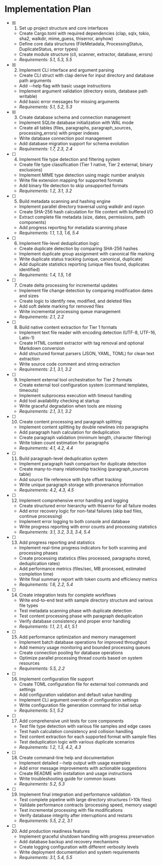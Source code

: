 # Implementation Plan

- [x] 1. Set up project structure and core interfaces
  - Create Cargo.toml with required dependencies (clap, sqlx, tokio, sha2, walkdir, mime_guess, thiserror, anyhow)
  - Define core data structures (FileMetadata, ProcessingStatus, DuplicateStatus, error types)
  - Create module structure (cli, scanner, extractor, database, errors)
  - _Requirements: 5.1, 5.3, 5.5_

- [x] 2. Implement CLI interface and argument parsing
  - Create CLI struct with clap derive for input directory and database path arguments
  - Add --help flag with basic usage instructions
  - Implement argument validation (directory exists, database path writable)
  - Add basic error messages for missing arguments
  - _Requirements: 5.1, 5.2, 5.3_

- [x] 3. Create database schema and connection management
  - Implement SQLite database initialization with WAL mode
  - Create all tables (files, paragraphs, paragraph_sources, processing_errors) with proper indexes
  - Write database connection pool management
  - Add database migration support for schema evolution
  - _Requirements: 1.7, 2.3, 2.4_

- [ ] 4. Implement file type detection and filtering system
  - Create file type classification (Tier 1 native, Tier 2 external, binary exclusions)
  - Implement MIME type detection using magic number analysis
  - Write file extension mapping for supported formats
  - Add binary file detection to skip unsupported formats
  - _Requirements: 1.2, 3.1, 3.2_

- [ ] 5. Build metadata scanning and hashing engine
  - Implement parallel directory traversal using walkdir and rayon
  - Create SHA-256 hash calculation for file content with buffered I/O
  - Extract complete file metadata (size, dates, permissions, path components)
  - Add progress reporting for metadata scanning phase
  - _Requirements: 1.1, 1.3, 1.6, 5.4_

- [ ] 6. Implement file-level deduplication logic
  - Create duplicate detection by comparing SHA-256 hashes
  - Implement duplicate group assignment with canonical file marking
  - Write duplicate status tracking (unique, canonical, duplicate)
  - Add duplicate statistics reporting (unique files found, duplicates identified)
  - _Requirements: 1.4, 1.5, 1.6_

- [ ] 7. Create delta processing for incremental updates
  - Implement file change detection by comparing modification dates and sizes
  - Create logic to identify new, modified, and deleted files
  - Add soft delete marking for removed files
  - Write incremental processing queue management
  - _Requirements: 2.1, 2.2_

- [ ] 8. Build native content extraction for Tier 1 formats
  - Implement text file reader with encoding detection (UTF-8, UTF-16, Latin-1)
  - Create HTML content extractor with tag removal and optional Markdown conversion
  - Add structured format parsers (JSON, YAML, TOML) for clean text extraction
  - Write source code comment and string extraction
  - _Requirements: 2.1, 3.1, 3.2_

- [ ] 9. Implement external tool orchestration for Tier 2 formats
  - Create external tool configuration system (command templates, timeouts)
  - Implement subprocess execution with timeout handling
  - Add tool availability checking at startup
  - Write graceful degradation when tools are missing
  - _Requirements: 2.1, 3.1, 3.2_

- [ ] 10. Create content processing and paragraph splitting
  - Implement content splitting by double newlines into paragraphs
  - Add paragraph hash calculation for deduplication
  - Create paragraph validation (minimum length, character filtering)
  - Write token count estimation for paragraphs
  - _Requirements: 4.1, 4.2, 4.4_

- [ ] 11. Build paragraph-level deduplication system
  - Implement paragraph hash comparison for duplicate detection
  - Create many-to-many relationship tracking (paragraph_sources table)
  - Add source file reference with byte offset tracking
  - Write unique paragraph storage with provenance information
  - _Requirements: 4.2, 4.3, 4.5_

- [ ] 12. Implement comprehensive error handling and logging
  - Create structured error hierarchy with thiserror for all failure modes
  - Add error recovery logic for non-fatal failures (skip bad files, continue processing)
  - Implement error logging to both console and database
  - Write progress reporting with error counts and processing statistics
  - _Requirements: 3.1, 3.2, 3.3, 3.4, 5.4_

- [ ] 13. Add progress reporting and statistics
  - Implement real-time progress indicators for both scanning and processing phases
  - Create processing statistics (files processed, paragraphs stored, deduplication rates)
  - Add performance metrics (files/sec, MB processed, estimated completion time)
  - Write final summary report with token counts and efficiency metrics
  - _Requirements: 1.6, 2.2, 5.4_

- [ ] 14. Create integration tests for complete workflows
  - Write end-to-end test with sample directory structure and various file types
  - Test metadata scanning phase with duplicate detection
  - Test content processing phase with paragraph deduplication
  - Verify database consistency and proper error handling
  - _Requirements: 1.1, 2.1, 4.1, 5.1_

- [ ] 15. Add performance optimization and memory management
  - Implement batch database operations for improved throughput
  - Add memory usage monitoring and bounded processing queues
  - Create connection pooling for database operations
  - Optimize parallel processing thread counts based on system resources
  - _Requirements: 5.5, 2.2_

- [ ] 16. Implement configuration file support
  - Create TOML configuration file for external tool commands and settings
  - Add configuration validation and default value handling
  - Implement CLI argument override of configuration settings
  - Write configuration file generation command for initial setup
  - _Requirements: 5.1, 5.2_

- [ ] 17. Add comprehensive unit tests for core components
  - Test file type detection with various file samples and edge cases
  - Test hash calculation consistency and collision handling
  - Test content extraction for each supported format with sample files
  - Test deduplication logic with various duplicate scenarios
  - _Requirements: 1.2, 1.3, 4.2, 4.3_

- [ ] 18. Create command-line help and documentation
  - Implement detailed --help output with usage examples
  - Add error message improvements with actionable suggestions
  - Create README with installation and usage instructions
  - Write troubleshooting guide for common issues
  - _Requirements: 5.2, 5.3_

- [ ] 19. Implement final integration and performance validation
  - Test complete pipeline with large directory structures (>10k files)
  - Validate performance contracts (processing speed, memory usage)
  - Test incremental processing with file modifications
  - Verify database integrity after interruptions and restarts
  - _Requirements: 5.5, 2.2, 3.1_

- [ ] 20. Add production readiness features
  - Implement graceful shutdown handling with progress preservation
  - Add database backup and recovery mechanisms
  - Create logging configuration with different verbosity levels
  - Write deployment documentation and system requirements
  - _Requirements: 3.1, 5.4, 5.5_